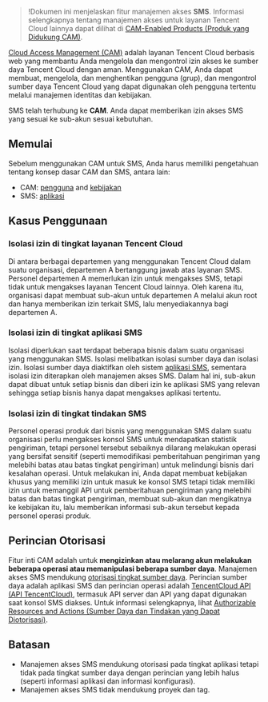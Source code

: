 >!Dokumen ini menjelaskan fitur manajemen akses **SMS**. Informasi selengkapnya tentang manajemen akses untuk layanan Tencent Cloud lainnya dapat dilihat di [CAM-Enabled Products (Produk yang Didukung CAM)](https://intl.cloud.tencent.com/document/product/598/10588).

[Cloud Access Management (CAM)](https://intl.cloud.tencent.com/zh/document/product/598) adalah layanan Tencent Cloud berbasis web yang membantu Anda mengelola dan mengontrol izin akses ke sumber daya Tencent Cloud dengan aman. Menggunakan CAM, Anda dapat membuat, mengelola, dan menghentikan pengguna (grup), dan mengontrol sumber daya Tencent Cloud yang dapat digunakan oleh pengguna tertentu melalui manajemen identitas dan kebijakan.

SMS telah terhubung ke **CAM**. Anda dapat memberikan izin akses SMS yang sesuai ke sub-akun sesuai kebutuhan.

## Memulai
Sebelum menggunakan CAM untuk SMS, Anda harus memiliki pengetahuan tentang konsep dasar CAM dan SMS, antara lain:
- CAM: [pengguna](https://intl.cloud.tencent.com/document/product/598/32633) and [kebijakan](https://intl.cloud.tencent.com/document/product/598/10601)
- SMS: [aplikasi](https://intl.cloud.tencent.com/document/product/382/35468)

## Kasus Penggunaan
### Isolasi izin di tingkat layanan Tencent Cloud
Di antara berbagai departemen yang menggunakan Tencent Cloud dalam suatu organisasi, departemen A bertanggung jawab atas layanan SMS. Personel departemen A memerlukan izin untuk mengakses SMS, tetapi tidak untuk mengakses layanan Tencent Cloud lainnya. Oleh karena itu, organisasi dapat membuat sub-akun untuk departemen A melalui akun root dan hanya memberikan izin terkait SMS, lalu menyediakannya bagi departemen A.
### Isolasi izin di tingkat aplikasi SMS
Isolasi diperlukan saat terdapat beberapa bisnis dalam suatu organisasi yang menggunakan SMS. Isolasi melibatkan isolasi sumber daya dan isolasi izin. Isolasi sumber daya diaktifkan oleh sistem [aplikasi SMS](), sementara isolasi izin diterapkan oleh manajemen akses SMS. Dalam hal ini, sub-akun dapat dibuat untuk setiap bisnis dan diberi izin ke aplikasi SMS yang relevan sehingga setiap bisnis hanya dapat mengakses aplikasi tertentu.
### Isolasi izin di tingkat tindakan SMS
Personel operasi produk dari bisnis yang menggunakan SMS dalam suatu organisasi perlu mengakses konsol SMS untuk mendapatkan statistik pengiriman, tetapi personel tersebut sebaiknya dilarang melakukan operasi yang bersifat sensitif (seperti memodifikasi pemberitahuan pengiriman yang melebihi batas atau batas tingkat pengiriman) untuk melindungi bisnis dari kesalahan operasi. Untuk melakukan ini, Anda dapat membuat kebijakan khusus yang memiliki izin untuk masuk ke konsol SMS tetapi tidak memiliki izin untuk memanggil API untuk pemberitahuan pengiriman yang melebihi batas dan batas tingkat pengiriman, membuat sub-akun dan mengikatnya ke kebijakan itu, lalu memberikan informasi sub-akun tersebut kepada personel operasi produk.

## Perincian Otorisasi
Fitur inti CAM adalah untuk **mengizinkan atau melarang akun melakukan beberapa operasi atau memanipulasi beberapa sumber daya**. Manajemen akses SMS mendukung [otorisasi tingkat sumber daya](https://intl.cloud.tencent.com/document/product/598/10588#.E7.AE.80.E4.BB.8B). Perincian sumber daya adalah aplikasi SMS dan perincian operasi adalah [TencentCloud API (API TencentCloud)](https://intl.cloud.tencent.com/product/api), termasuk API server dan API yang dapat digunakan saat konsol SMS diakses. Untuk informasi selengkapnya, lihat [Authorizable Resources and Actions (Sumber Daya dan Tindakan yang Dapat Diotorisasi)](https://intl.cloud.tencent.com/document/product/382/38454).

## Batasan
- Manajemen akses SMS mendukung otorisasi pada tingkat aplikasi tetapi tidak pada tingkat sumber daya dengan perincian yang lebih halus (seperti informasi aplikasi dan informasi konfigurasi).
- Manajemen akses SMS tidak mendukung proyek dan tag.

